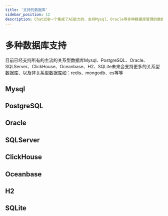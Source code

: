 ```yaml
---
title: '支持的数据库'
sidebar_position: 12
description: Chat2DB一个集成了AI能力的、支持Mysql、Oracle等多种数据库管理的数据库客户端工具
---
```

# 多种数据库支持
目前已经支持所有的主流的关系型数据库Mysql、PostgreSQL、Oracle、SQLServer、ClickHouse、Oceanbase、H2、SQLite未来会支持更多的关系型数据库、以及非关系型数据库如：redis、mongodb、es等等
## Mysql
## PostgreSQL
## Oracle
## SQLServer
## ClickHouse
## Oceanbase
## H2
## SQLite